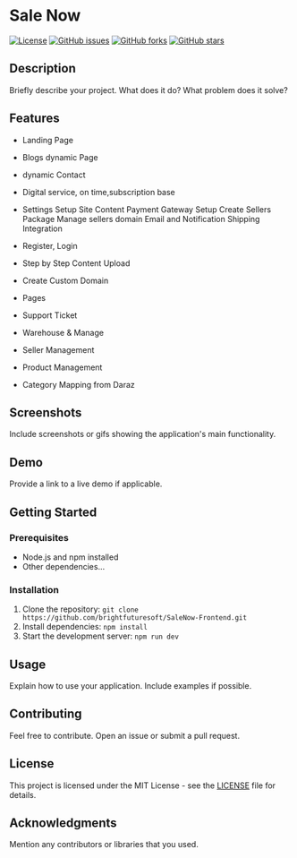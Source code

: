 # Sale Now

[![License](https://img.shields.io/badge/license-MIT-blue.svg)](LICENSE)
[![GitHub issues](https://img.shields.io/github/issues/your-username/your-repo.svg)](https://github.com/your-username/your-repo/issues)
[![GitHub forks](https://img.shields.io/github/forks/your-username/your-repo.svg)](https://github.com/your-username/your-repo/network)
[![GitHub stars](https://img.shields.io/github/stars/your-username/your-repo.svg)](https://github.com/your-username/your-repo/stargazers)

## Description

Briefly describe your project. What does it do? What problem does it solve?

## Features

- Landing Page
- Blogs dynamic Page
- dynamic Contact
- Digital service, on time,subscription base
- Settings
        Setup Site Content
        Payment Gateway Setup
        Create Sellers Package
        Manage sellers domain
        Email and Notification
        Shipping Integration

- Register, Login
- Step by Step Content Upload
- Create Custom Domain
- Pages
- Support Ticket
- Warehouse & Manage
- Seller Management
- Product Management
- Category Mapping from Daraz

## Screenshots

Include screenshots or gifs showing the application's main functionality.

## Demo

Provide a link to a live demo if applicable.

## Getting Started

### Prerequisites

- Node.js and npm installed
- Other dependencies...

### Installation

1. Clone the repository: `git clone https://github.com/brightfuturesoft/SaleNow-Frontend.git`
2. Install dependencies: `npm install`
3. Start the development server: `npm run dev`

## Usage

Explain how to use your application. Include examples if possible.

## Contributing

Feel free to contribute. Open an issue or submit a pull request.

## License

This project is licensed under the MIT License - see the [LICENSE](LICENSE) file for details.

## Acknowledgments

Mention any contributors or libraries that you used.

